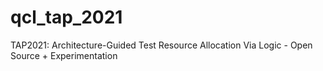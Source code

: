# qcl_tap_2021
TAP2021: Architecture-Guided Test Resource Allocation Via Logic - Open Source + Experimentation 
